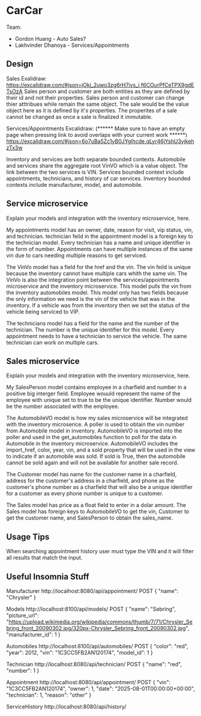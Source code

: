 # CarCar

Team:

* Gordon Huang - Auto Sales?
* Lakhvinder Dhanoya - Services/Appointments

## Design

Sales Exalidraw:
https://excalidraw.com/#json=jOkj_2uwo3zg6rH7ivs_i,f6COurPfCeTPX9gdETsOzA
Sales person and customer are both entities as they are defined by their id and not their properties. Sales person and customer can change thier atttribues while remain the same object. The sale would be the value object here as it is defined by it's properties. The properites of a sale cannot be changed as once a sale is finalized it immutable. 

Services/Appointments Excalidraw:
(****** Make sure to have an empty page when pressing link to avoid overlaps with your current work ******)
https://excalidraw.com/#json=6o7uBa5Zc1yB0JYglhcde,qLyr46jYshU3yjkehzTx3w

Inventory and services are both separate bounded contexts. Automobile and services share the aggregate root VinVO which is a value object. The link between the two services is VIN. Services bounded context include appointments, technicians, and history of car services. Inventory bounded contexts include manufacturer, model, and automobile.

## Service microservice

Explain your models and integration with the inventory
microservice, here.

My appointments model has an owner, date, reason for visit, vip status, vin, and technician. technician feild in the appointment model is a foreign key to the technician model. Every technician has a name and unique identifier in the form of number. Appointments can have multiple instances of the same vin due to cars needing multiple reasons to get serviced.

The VinVo model has a field for the href and the vin. The vin feild is unique because the inventory cannot have multiple cars whith the same vin. The VinVo is also the integration point between the services/appointments microservice and the inventory microservice. This model pulls the vin from the inventory automobiles model. This model only has two fields because the only information we need is the vin of the vehicle that was in the inventory. If a vehicle was from the inventory then we set the status of the vehicle being serviced to VIP.

The technicians model has a field for the name and the number of the technician. The number is the unique identifier for this model. Every appointment needs to have a technician to service the vehicle. The same technician can work on multiple cars.

## Sales microservice

Explain your models and integration with the inventory
microservice, here.

My SalesPerson model contains employee in a charfield and number in a positive big interger field. Employee wouuld represent the name of the employee with unique set to true to be the unique identifier. Number would be the number associated with the employee.

The AutomobileVO model is how my sales microservice will be integrated with the inventory microserice. A poller is used to obtain the vin number from Automobile model in inventory. AutomobileVO is imported into the poller and used in the get_automobiles function to poll for the data in Automobile in the inventory microservice. AutomobileVO includes the import_href, color, year, vin, and a sold property that will be used in the view to indicate if an automobile was sold. If sold is True, then the automobile cannot be sold again and will not be available for another sale record.

The Customer model has name for the customer name in a charfield, address for the customer's address in a charfield, and phone as the customer's phone number as a charfield that will also be a unique identifier for a customer as every phone number is unique to a customer.

The Sales model has price as a float field to enter in a dolar amount. The Sales model has foreign keys to AutomobileVO to get the vin, Customer to get the customer name, and SalesPerson to obtain the sales_name.

## Usage Tips

When searching appointment history user must type the VIN and it will filter all results that match the input.


## Useful Insomnia Stuff

Manufacturer
http://localhost:8080/api/appointment/
POST
{
  "name": "Chrysler"
}

Models
http://localhost:8100/api/models/
POST
{
  "name": "Sebring",
  "picture_url": "https://upload.wikimedia.org/wikipedia/commons/thumb/7/71/Chrysler_Sebring_front_20090302.jpg/320px-Chrysler_Sebring_front_20090302.jpg",
  "manufacturer_id": 1
}

Automobiles
http://localhost:8100/api/automobiles/
POST
{
  "color": "red",
  "year": 2012,
  "vin": "1C3CC5FB2AN120174",
  "model_id": 1
}

Technician
http://localhost:8080/api/technician/
POST
{
  "name": "red",
  "number": 1
}

Appointment
http://localhost:8080/api/appointment/
POST
{
  "vin": "1C3CC5FB2AN120174",
  "owner": 1,
	"date": "2025-08-01T00:00:00+00:00",
  "technician": 1,
	"reason": "other"
}

ServiceHistory
http://localhost:8080/api/history/
